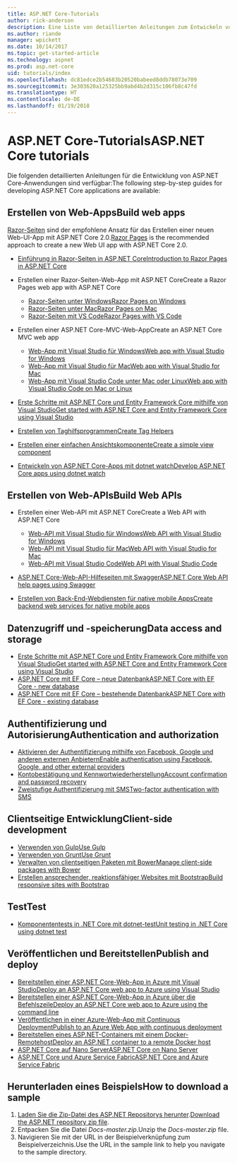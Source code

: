 ```yaml
---
title: ASP.NET Core-Tutorials
author: rick-anderson
description: Eine Liste von detaillierten Anleitungen zum Entwickeln von ASP.NET Core-Anwendungen
ms.author: riande
manager: wpickett
ms.date: 10/14/2017
ms.topic: get-started-article
ms.technology: aspnet
ms.prod: asp.net-core
uid: tutorials/index
ms.openlocfilehash: dc81edce2b54683b20520babeed8ddb78073e709
ms.sourcegitcommit: 3e303620a125325bb9abd4b2d315c106fb8c47fd
ms.translationtype: HT
ms.contentlocale: de-DE
ms.lasthandoff: 01/19/2018
---
```

# <a name="aspnet-core-tutorials"></a><span data-ttu-id="2ebd2-103">ASP.NET Core-Tutorials</span><span class="sxs-lookup"><span data-stu-id="2ebd2-103">ASP.NET Core tutorials</span></span>

<span data-ttu-id="2ebd2-104">Die folgenden detaillierten Anleitungen für die Entwicklung von ASP.NET Core-Anwendungen sind verfügbar:</span><span class="sxs-lookup"><span data-stu-id="2ebd2-104">The following step-by-step guides for developing ASP.NET Core applications are available:</span></span>

## <a name="build-web-apps"></a><span data-ttu-id="2ebd2-105">Erstellen von Web-Apps</span><span class="sxs-lookup"><span data-stu-id="2ebd2-105">Build web apps</span></span>

<span data-ttu-id="2ebd2-106">[Razor-Seiten](xref:mvc/razor-pages/index) sind der empfohlene Ansatz für das Erstellen einer neuen Web-UI-App mit ASP.NET Core 2.0.</span><span class="sxs-lookup"><span data-stu-id="2ebd2-106">[Razor Pages](xref:mvc/razor-pages/index) is the recommended approach to create a new Web UI app with ASP.NET Core 2.0.</span></span>

* [<span data-ttu-id="2ebd2-107">Einführung in Razor-Seiten in ASP.NET Core</span><span class="sxs-lookup"><span data-stu-id="2ebd2-107">Introduction to Razor Pages in ASP.NET Core</span></span>](xref:mvc/razor-pages/index)
* <span data-ttu-id="2ebd2-108">Erstellen einer Razor-Seiten-Web-App mit ASP.NET Core</span><span class="sxs-lookup"><span data-stu-id="2ebd2-108">Create a Razor Pages web app with ASP.NET Core</span></span>

   * [<span data-ttu-id="2ebd2-109">Razor-Seiten unter Windows</span><span class="sxs-lookup"><span data-stu-id="2ebd2-109">Razor Pages on Windows</span></span>](xref:tutorials/razor-pages/index)
   * [<span data-ttu-id="2ebd2-110">Razor-Seiten unter Mac</span><span class="sxs-lookup"><span data-stu-id="2ebd2-110">Razor Pages on Mac</span></span>](xref:tutorials/razor-pages-mac/index)
   * [<span data-ttu-id="2ebd2-111">Razor-Seiten mit VS Code</span><span class="sxs-lookup"><span data-stu-id="2ebd2-111">Razor Pages with VS Code</span></span>](xref:tutorials/razor-pages-vsc/index)  

* <span data-ttu-id="2ebd2-112">Erstellen einer ASP.NET Core-MVC-Web-App</span><span class="sxs-lookup"><span data-stu-id="2ebd2-112">Create an ASP.NET Core MVC web app</span></span>

   * [<span data-ttu-id="2ebd2-113">Web-App mit Visual Studio für Windows</span><span class="sxs-lookup"><span data-stu-id="2ebd2-113">Web app with Visual Studio for Windows</span></span>](first-mvc-app/index.md)
   * [<span data-ttu-id="2ebd2-114">Web-App mit Visual Studio für Mac</span><span class="sxs-lookup"><span data-stu-id="2ebd2-114">Web app with Visual Studio for Mac</span></span>](first-mvc-app-mac/index.md)
   * [<span data-ttu-id="2ebd2-115">Web-App mit Visual Studio Code unter Mac oder Linux</span><span class="sxs-lookup"><span data-stu-id="2ebd2-115">Web app with Visual Studio Code on Mac or Linux</span></span>](first-mvc-app-xplat/index.md)

* [<span data-ttu-id="2ebd2-116">Erste Schritte mit ASP.NET Core und Entity Framework Core mithilfe von Visual Studio</span><span class="sxs-lookup"><span data-stu-id="2ebd2-116">Get started with ASP.NET Core and Entity Framework Core using Visual Studio</span></span>](../data/ef-mvc/index.md)
* [<span data-ttu-id="2ebd2-117">Erstellen von Taghilfsprogrammen</span><span class="sxs-lookup"><span data-stu-id="2ebd2-117">Create Tag Helpers</span></span>](../mvc/views/tag-helpers/authoring.md)
* [<span data-ttu-id="2ebd2-118">Erstellen einer einfachen Ansichtskomponente</span><span class="sxs-lookup"><span data-stu-id="2ebd2-118">Create a simple view component</span></span>](../mvc/views/view-components.md#walkthrough-creating-a-simple-view-component)
* [<span data-ttu-id="2ebd2-119">Entwickeln von ASP.NET Core-Apps mit dotnet watch</span><span class="sxs-lookup"><span data-stu-id="2ebd2-119">Develop ASP.NET Core apps using dotnet watch</span></span>](dotnet-watch.md)

## <a name="build-web-apis"></a><span data-ttu-id="2ebd2-120">Erstellen von Web-APIs</span><span class="sxs-lookup"><span data-stu-id="2ebd2-120">Build Web APIs</span></span>
* <span data-ttu-id="2ebd2-121">Erstellen einer Web-API mit ASP.NET Core</span><span class="sxs-lookup"><span data-stu-id="2ebd2-121">Create a Web API with ASP.NET Core</span></span>

  * [<span data-ttu-id="2ebd2-122">Web-API mit Visual Studio für Windows</span><span class="sxs-lookup"><span data-stu-id="2ebd2-122">Web API with Visual Studio for Windows</span></span>](first-web-api.md)
  * [<span data-ttu-id="2ebd2-123">Web-API mit Visual Studio für Mac</span><span class="sxs-lookup"><span data-stu-id="2ebd2-123">Web API with Visual Studio for Mac</span></span>](xref:tutorials/first-web-api-mac)
  * [<span data-ttu-id="2ebd2-124">Web-API mit Visual Studio Code</span><span class="sxs-lookup"><span data-stu-id="2ebd2-124">Web API with Visual Studio Code</span></span>](web-api-vsc.md)
  
* [<span data-ttu-id="2ebd2-125">ASP.NET Core-Web-API-Hilfeseiten mit Swagger</span><span class="sxs-lookup"><span data-stu-id="2ebd2-125">ASP.NET Core Web API help pages using Swagger</span></span>](web-api-help-pages-using-swagger.md)
* [<span data-ttu-id="2ebd2-126">Erstellen von Back-End-Webdiensten für native mobile Apps</span><span class="sxs-lookup"><span data-stu-id="2ebd2-126">Create backend web services for native mobile apps</span></span>](../mobile/native-mobile-backend.md)

## <a name="data-access-and-storage"></a><span data-ttu-id="2ebd2-127">Datenzugriff und -speicherung</span><span class="sxs-lookup"><span data-stu-id="2ebd2-127">Data access and storage</span></span>
* [<span data-ttu-id="2ebd2-128">Erste Schritte mit ASP.NET Core und Entity Framework Core mithilfe von Visual Studio</span><span class="sxs-lookup"><span data-stu-id="2ebd2-128">Get started with ASP.NET Core and Entity Framework Core using Visual Studio</span></span>](../data/ef-mvc/index.md)
* [<span data-ttu-id="2ebd2-129">ASP.NET Core mit EF Core – neue Datenbank</span><span class="sxs-lookup"><span data-stu-id="2ebd2-129">ASP.NET Core with EF Core - new database</span></span>](https://docs.microsoft.com/ef/core/get-started/aspnetcore/new-db)
* [<span data-ttu-id="2ebd2-130">ASP.NET Core mit EF Core – bestehende Datenbank</span><span class="sxs-lookup"><span data-stu-id="2ebd2-130">ASP.NET Core with EF Core - existing database</span></span>](https://docs.microsoft.com/ef/core/get-started/aspnetcore/existing-db)

## <a name="authentication-and-authorization"></a><span data-ttu-id="2ebd2-131">Authentifizierung und Autorisierung</span><span class="sxs-lookup"><span data-stu-id="2ebd2-131">Authentication and authorization</span></span>
* [<span data-ttu-id="2ebd2-132">Aktivieren der Authentifizierung mithilfe von Facebook, Google und anderen externen Anbietern</span><span class="sxs-lookup"><span data-stu-id="2ebd2-132">Enable authentication using Facebook, Google, and other external providers</span></span>](../security/authentication/social/index.md)
* [<span data-ttu-id="2ebd2-133">Kontobestätigung und Kennwortwiederherstellung</span><span class="sxs-lookup"><span data-stu-id="2ebd2-133">Account confirmation and password recovery</span></span>](../security/authentication/accconfirm.md)
* [<span data-ttu-id="2ebd2-134">Zweistufige Authentifizierung mit SMS</span><span class="sxs-lookup"><span data-stu-id="2ebd2-134">Two-factor authentication with SMS</span></span>](../security/authentication/2fa.md)

## <a name="client-side-development"></a><span data-ttu-id="2ebd2-135">Clientseitige Entwicklung</span><span class="sxs-lookup"><span data-stu-id="2ebd2-135">Client-side development</span></span>
* [<span data-ttu-id="2ebd2-136">Verwenden von Gulp</span><span class="sxs-lookup"><span data-stu-id="2ebd2-136">Use Gulp</span></span>](../client-side/using-gulp.md)
* [<span data-ttu-id="2ebd2-137">Verwenden von Grunt</span><span class="sxs-lookup"><span data-stu-id="2ebd2-137">Use Grunt</span></span>](../client-side/using-grunt.md)
* [<span data-ttu-id="2ebd2-138">Verwalten von clientseitigen Paketen mit Bower</span><span class="sxs-lookup"><span data-stu-id="2ebd2-138">Manage client-side packages with Bower</span></span>](../client-side/bower.md)
* [<span data-ttu-id="2ebd2-139">Erstellen ansprechender, reaktionsfähiger Websites mit Bootstrap</span><span class="sxs-lookup"><span data-stu-id="2ebd2-139">Build responsive sites with Bootstrap</span></span>](../client-side/bootstrap.md)

## <a name="test"></a><span data-ttu-id="2ebd2-140">Test</span><span class="sxs-lookup"><span data-stu-id="2ebd2-140">Test</span></span>
* [<span data-ttu-id="2ebd2-141">Komponententests in .NET Core mit dotnet-test</span><span class="sxs-lookup"><span data-stu-id="2ebd2-141">Unit testing in .NET Core using dotnet test</span></span>](https://docs.microsoft.com/dotnet/articles/core/testing/unit-testing-with-dotnet-test)

## <a name="publish-and-deploy"></a><span data-ttu-id="2ebd2-142">Veröffentlichen und Bereitstellen</span><span class="sxs-lookup"><span data-stu-id="2ebd2-142">Publish and deploy</span></span>
* [<span data-ttu-id="2ebd2-143">Bereitstellen einer ASP.NET Core-Web-App in Azure mit Visual Studio</span><span class="sxs-lookup"><span data-stu-id="2ebd2-143">Deploy an ASP.NET Core web app to Azure using Visual Studio</span></span>](publish-to-azure-webapp-using-vs.md)
* [<span data-ttu-id="2ebd2-144">Bereitstellen einer ASP.NET Core-Web-App in Azure über die Befehlszeile</span><span class="sxs-lookup"><span data-stu-id="2ebd2-144">Deploy an ASP.NET Core web app to Azure using the command line</span></span>](publish-to-azure-webapp-using-cli.md)
* [<span data-ttu-id="2ebd2-145">Veröffentlichen in einer Azure-Web-App mit Continuous Deployment</span><span class="sxs-lookup"><span data-stu-id="2ebd2-145">Publish to an Azure Web App with continuous deployment</span></span>](xref:host-and-deploy/azure-apps/azure-continuous-deployment)
* [<span data-ttu-id="2ebd2-146">Bereitstellen eines ASP.NET-Containers mit einem Docker-Remotehost</span><span class="sxs-lookup"><span data-stu-id="2ebd2-146">Deploy an ASP.NET container to a remote Docker host</span></span>](https://docs.microsoft.com/azure/vs-azure-tools-docker-hosting-web-apps-in-docker)
* [<span data-ttu-id="2ebd2-147">ASP.NET Core auf Nano Server</span><span class="sxs-lookup"><span data-stu-id="2ebd2-147">ASP.NET Core on Nano Server</span></span>](nano-server.md)
* [<span data-ttu-id="2ebd2-148">ASP.NET Core und Azure Service Fabric</span><span class="sxs-lookup"><span data-stu-id="2ebd2-148">ASP.NET Core and Azure Service Fabric</span></span>](https://docs.microsoft.com/azure/service-fabric/service-fabric-add-a-web-frontend)

<a name="download"></a> 
## <a name="how-to-download-a-sample"></a><span data-ttu-id="2ebd2-149">Herunterladen eines Beispiels</span><span class="sxs-lookup"><span data-stu-id="2ebd2-149">How to download a sample</span></span>
1. <span data-ttu-id="2ebd2-150">[Laden Sie die Zip-Datei des ASP.NET Repositorys herunter](https://codeload.github.com/aspnet/Docs/zip/master).</span><span class="sxs-lookup"><span data-stu-id="2ebd2-150">[Download the ASP.NET repository zip file](https://codeload.github.com/aspnet/Docs/zip/master).</span></span>
1. <span data-ttu-id="2ebd2-151">Entpacken Sie die Datei *Docs-master.zip*.</span><span class="sxs-lookup"><span data-stu-id="2ebd2-151">Unzip the *Docs-master.zip* file.</span></span>
1. <span data-ttu-id="2ebd2-152">Navigieren Sie mit der URL in der Beispielverknüpfung zum Beispielverzeichnis.</span><span class="sxs-lookup"><span data-stu-id="2ebd2-152">Use the URL in the sample link to help you navigate to the sample directory.</span></span> 
